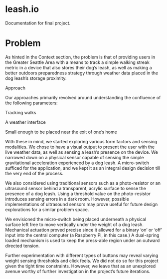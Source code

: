 # leash.io
Documentation for final project.

# Problem

As hinted in the Context section, the problem is that of providing users in the Greater Seattle Area with a means to track a simple walking streak metric in a device that also stores their dog’s leash, as well as making a better outdoors preparedness strategy through weather data placed in the dog leash’s storage proximity.

Approach

Our approaches primarily revolved around understanding the confluence of the following parameters:

  Tracking walks
  
  A weather interface
  
  Small enough to be placed near the exit of one’s home

With these in mind, we started exploring various form factors and sensing modalities. We chose to have a visual output to present the user with the live weather data, as well as sensing a leash’s presence on the device. We narrowed down on a physical sensor capable of sensing the simple gravitational acceleration experienced by a dog leash. A micro-switch sufficed for the application, and we kept it as an integral design decision till the very end of the process.

We also considered using traditional sensors such as a photo-resistor or an ultrasound sensor behind a transparent, acrylic surface to sense the presence of a dog leash. Using a threshold value on the photo-resistor introduces sensing errors in a dark room. However, possible implementations of ultrasound sensors may prove useful for future design explorations for a similar problem space.

We envisioned the micro-switch being placed underneath a physical surface left free to move vertically under the weight of a dog leash. Mechanical actuation proved precise since it allowed for a binary ‘on’ or ‘off’ input into the central computer (a Raspberry Pi, in this case.) A dual-spring loaded mechanism is used to keep the press-able region under an outward directed tension.

Further experimentation with different types of buttons may reveal varying weight sensing thresholds and click feels. We did not do so for this project given the tight time constraints. However, we leave that as an unexplored avenue worthy of further investigation in the project’s future iterations.
